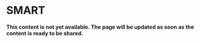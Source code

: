 # SMART

**This content is not yet available. The page will be updated as soon as the content is ready to be shared.**